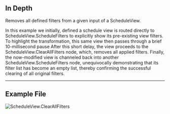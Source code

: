 ## In Depth
Removes all defined filters from a given input of a ScheduleView.

In this example we initially, defined a schedule view is routed directly to ScheduleView.ScheduleFilters to explicitly show its pre-existing view filters. To highlight the transformation, this same view then passes through a brief 10-millisecond pause After this short delay, the view proceeds to the ScheduleView.ClearAllFilters node, which, removes all applied filters. Finally, the now-modified view is channeled back into another ScheduleView.ScheduleFilters node, unequivocally demonstrating that its filter list has become an empty list, thereby confirming the successful clearing of all original filters.
___
## Example File

![ScheduleView.ClearAllFilters](./Revit.Elements.Views.ScheduleView.ClearAllFilters_img.jpg)